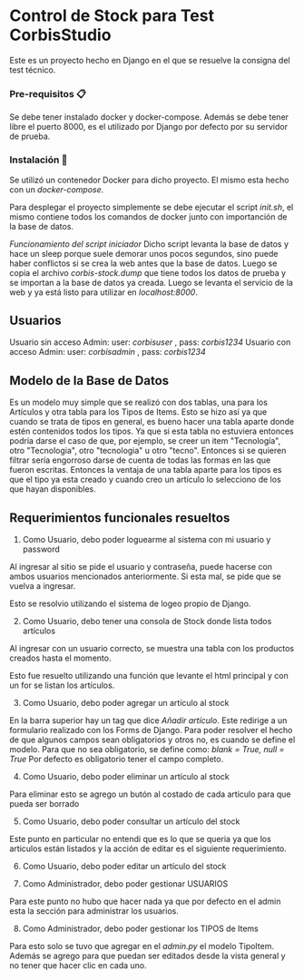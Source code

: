 
# Control de Stock para Test CorbisStudio

Este es un proyecto hecho en Django en el que se resuelve la consigna del test técnico.

### Pre-requisitos 📋

Se debe tener instalado docker y docker-compose. Además se debe tener libre el puerto 8000, es el utilizado por Django por defecto por su servidor de prueba. 

### Instalación 🔧

Se utilizó un contenedor Docker para dicho proyecto. El mismo esta hecho con un _docker-compose_.

Para desplegar el proyecto simplemente se debe ejecutar el script _init.sh_, el mismo contiene todos los comandos de docker junto con importanción de la base de datos.

_Funcionamiento del script iniciador_
Dicho script levanta la base de datos y hace un sleep porque suele demorar unos pocos segundos, sino puede haber conflictos si se crea la web antes que la base de datos.
Luego se copia el archivo _corbis-stock.dump_ que tiene todos los datos de prueba y se importan a la base de datos ya creada.
Luego se levanta el servicio de la web y ya está listo para utilizar en _localhost:8000_.

## Usuarios 
Usuario sin acceso Admin:
    user: _corbisuser_ , pass: _corbis1234_
Usuario con acceso Admin:
    user: _corbisadmin_ , pass: _corbis1234_

## Modelo de la Base de Datos
Es un modelo muy simple que se realizó con dos tablas, una para los Artículos y otra tabla para los Tipos de Items. Esto se hizo así ya que cuando se trata de tipos en general, es bueno hacer una tabla aparte donde estén contenidos todos los tipos. Ya que si esta tabla no estuviera entonces podría darse el caso de que, por ejemplo, se creer un item "Tecnología", otro "Tecnologia", otro "tecnologia" u otro "tecno". Entonces si se quieren filtrar sería engorroso darse de cuenta de todas las formas en las que fueron escritas. Entonces la ventaja de una tabla aparte para los tipos es que el tipo ya esta creado y cuando creo un artículo lo selecciono de los que hayan disponibles. 

## Requerimientos funcionales resueltos
1. Como Usuario, debo poder loguearme al sistema con mi usuario y password

Al ingresar al sitio se pide el usuario y contraseña, puede hacerse con ambos usuarios mencionados anteriormente. Si esta mal, se pide que se vuelva a ingresar.

Esto se resolvio utilizando el sistema de logeo propio de Django. 

2. Como Usuario, debo tener una consola de Stock donde lista todos artículos

Al ingresar con un usuario correcto, se muestra una tabla con los productos creados hasta el momento. 

Esto fue resuelto utilizando una función que levante el html principal y con un for se listan los artículos.

3. Como Usuario, debo poder agregar un artículo al stock

En la barra superior hay un tag que dice _Añadir artículo_. Este redirige a un formulario realizado con los Forms de Django. 
Para poder resolver el hecho de que algunos campos sean obligatorios y otros no, es cuando se define el modelo. Para que no sea obligatorio, se define como:
    _blank = True, null = True_
Por defecto es obligatorio tener el campo completo.

4. Como Usuario, debo poder eliminar un artículo al stock

Para eliminar esto se agrego un butón al costado de cada articulo para que pueda ser borrado

5. Como Usuario, debo poder consultar un artículo del stock

Este punto en particular no entendi que es lo que se queria ya que los articulos están listados y la acción de editar es el siguiente requerimiento.

6. Como Usuario, debo poder editar un artículo del stock

7. Como Administrador, debo poder gestionar USUARIOS

Para este punto no hubo que hacer nada ya que por defecto en el admin esta la sección para administrar los usuarios.

8. Como Administrador, debo poder gestionar los TIPOS de Items

Para esto solo se tuvo que agregar en el _admin.py_ el modelo TipoItem. Además se agrego para que puedan ser editados desde la vista general y no tener que hacer clic en cada uno.